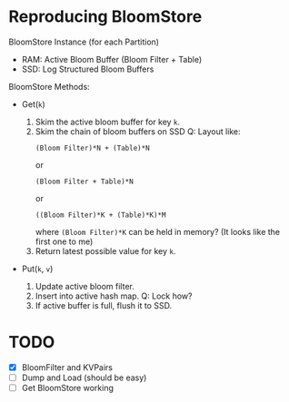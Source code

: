 # Reproducing BloomStore

BloomStore Instance (for each Partition)

- RAM: Active Bloom Buffer (Bloom Filter + Table)
- SSD: Log Structured Bloom Buffers

BloomStore Methods: 

- Get(`k`)
    1. Skim the active bloom buffer for key `k`. 
    2. Skim the chain of bloom buffers on SSD
        Q: Layout like:
        ```
        (Bloom Filter)*N + (Table)*N
        ```
        or
        ```
        (Bloom Filter + Table)*N
        ```
        or
        ```
        ((Bloom Filter)*K + (Table)*K)*M
        ```
        where `(Bloom Filter)*K` can be held in memory?
        (It looks like the first one to me)
    3. Return latest possible value for key `k`. 

- Put(`k`, `v`)
    1. Update active bloom filter. 
    2. Insert into active hash map.
        Q: Lock how?
    3. If active buffer is full, flush it to SSD. 

# TODO
- [x] BloomFilter and KVPairs
- [ ] Dump and Load (should be easy)
- [ ] Get BloomStore working